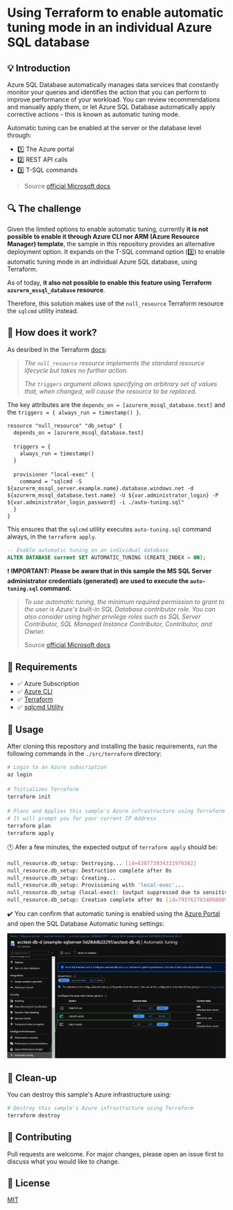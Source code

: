# Using Terraform to enable automatic tuning mode in an individual Azure SQL database

## :bulb: Introduction

 Azure SQL Database automatically manages data services that constantly monitor your queries and identifies the action that you can perform to improve performance of your workload. You can review recommendations and manually apply them, or let Azure SQL Database automatically apply corrective actions - this is known as automatic tuning mode.

 Automatic tuning can be enabled at the server or the database level through:

- :one: The Azure portal
- :two: REST API calls
- :three: T-SQL commands

> Source [official Microsoft docs](https://docs.microsoft.com/en-us/azure/azure-sql/database/automatic-tuning-enable#enable-automatic-tuning-on-an-individual-database)

## :mag: The challenge

Given the limited options to enable automatic tuning, currently **it is not possible to enable it through Azure CLI nor ARM (Azure Resource Manager) template**, the sample in this repository provides an alternative deployment option. It expands on the T-SQL command option (:three:) to enable automatic tuning mode in an individual Azure SQL database, using Terraform.

As of today, **it also not possible to enable this feature using Terraform `azurerm_mssql_database` resource**.

Therefore, this solution makes use of the `null_resource` Terraform resource the `sqlcmd` utility instead.

## :wrench: How does it work?

As desribed in the Terraform [docs](https://registry.terraform.io/providers/hashicorp/null/latest/docs/resources/resource):

>*The `null_resource` resource implements the standard resource lifecycle but takes no further action.*
>
>*The `triggers` argument allows specifying an arbitrary set of values that, when changed, will cause the resource to be replaced.*

The key attributes are the `depends_on = [azurerm_mssql_database.test]` and the `triggers = { always_run = timestamp() }`.

```hcl
resource "null_resource" "db_setup" {
  depends_on = [azurerm_mssql_database.test]

  triggers = {
    always_run = timestamp()
  }

  provisioner "local-exec" {
    command = "sqlcmd -S ${azurerm_mssql_server.example.name}.database.windows.net -d ${azurerm_mssql_database.test.name} -U ${var.administrator_login} -P ${var.administrator_login_password} -i ./auto-tuning.sql"
  }
}
```

This ensures that the `sqlcmd` utility executes `auto-tuning.sql` command always, in the `terraform apply`.

```sql
-- Enable automatic tuning on an individual database
ALTER DATABASE current SET AUTOMATIC_TUNING (CREATE_INDEX = ON);
```

:exclamation: **IMPORTANT: Please be aware that in this sample the MS SQL Server administrator credentials (generated) are used to execute the `auto-tuning.sql` command.**

> *To use automatic tuning, the minimum required permission to grant to the user is Azure's built-in SQL Database contributor role. You can also consider using higher privilege roles such as SQL Server Contributor, SQL Managed Instance Contributor, Contributor, and Owner.*
>
> Source [official Microsoft docs](https://docs.microsoft.com/en-us/azure/azure-sql/database/automatic-tuning-enable#permissions)

## :pencil: Requirements

- :white_check_mark: Azure Subscription
- :white_check_mark: [Azure CLI](https://docs.microsoft.com/en-us/cli/azure/install-azure-cli)
- :white_check_mark: [Terraform](https://learn.hashicorp.com/tutorials/terraform/install-cli)
- :white_check_mark: [sqlcmd Utility](https://docs.microsoft.com/en-us/sql/tools/sqlcmd-utility?view=azuresqldb-current)

## :wrench: Usage

After cloning this repository and installing the basic requirements, run the following commands in the `./src/terraform` directory:

```bash
# Login to an Azure subscription
az login

# Tnitializes Terraform
terraform init

# Plans and Applies this sample's Azure infrastructure using Terraform
# It will prompt you for your current IP Address
terraform plan
terraform apply
```

:clock1: Afer a few minutes, the expected output of `terraform apply` should be:

```bash
null_resource.db_setup: Destroying... [id=630773934331976362]
null_resource.db_setup: Destruction complete after 0s
null_resource.db_setup: Creating...
null_resource.db_setup: Provisioning with 'local-exec'...
null_resource.db_setup (local-exec): (output suppressed due to sensitive value in config)
null_resource.db_setup: Creation complete after 0s [id=7937627834098869972]
```

:heavy_check_mark: You can confirm that automatic tuning is enabled using the [Azure Portal](https://portal.azure.com/) and open the SQL Database Automatic tuning settings:

![alt text](.media/azure-portal-sqldb-auto-tuning-on.png "Azure Portal SQL Database Auto tuning ON")

## :shower: Clean-up

You can destroy this sample's Azure infrastructure using:

```bash
# Destroy this sample's Azure infrastructure using Terraform
terraform destroy
```

## :blue_heart: Contributing

Pull requests are welcome. For major changes, please open an issue first to discuss what you would like to change.

## :green_book: License

[MIT](https://choosealicense.com/licenses/mit/)
